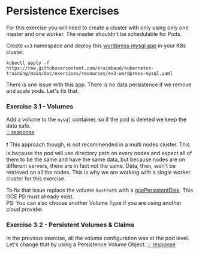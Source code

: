 # Persistence Exercises
For this exercise you will need to create a cluster with only using only one master and one worker. The master shouldn't be
schedulable for Pods.

Create `ex3` namespace and deploy this [wordpress mysql app](resources/ex3-wordpress-mysql.yaml) in your K8s cluster.

    kubectl apply -f https://raw.githubusercontent.com/kraimbaud/kubernetes-training/main/doc/exercises/resources/ex3-wordpress-mysql.yaml

There is one issue with this app. There is no data persistence if we remove and scale pods. Let's fix that. 

### Exercise 3.1 - Volumes

Add a volume to the `mysql` container, so if the pod is deleted we keep the data safe.   
[:bulb: response](responses/ex3/ex3-wordpress-mysql.yaml)

:exclamation: This approach though, is not recommended in a multi nodes cluster. This is because the pod will use directory path on every nodes and expect all of 
them to be the same and have the same data, but because nodes are on different servers, there are in fact not the same. Data, then, won't be 
retrieved on all the nodes. This is why we are working with a single worker cluster for this exercise.   

To fix that issue replace the volume `hostPath` with a [gcePersistentDisk](https://raw.githubusercontent.com/kraimbaud/kubernetes-training/main/doc/exercises/responses/ex3/ex3-wordpress-mysql.yaml). This GCE PD must already exist.   
PS: You can also choose another Volume Type if you are using another cloud provider.   

### Exercise 3.2 - Persistent Volumes & Claims
In the previous exercise, all the volume configuration was at the pod level. Let's change that by using a Persistence Volume Object.
[:bulb: response](responses/ex3/ex3-pv-mysql.yaml)
